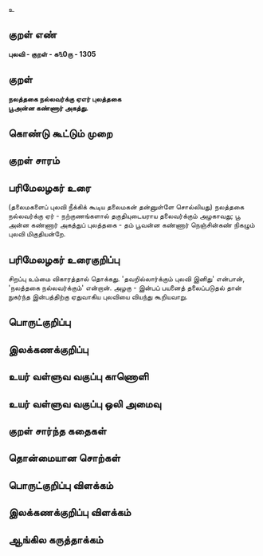 உ

## குறள் எண் 

**புலவி - குறள் - க௩0ரு - 1305**

## குறள் 

**நலத்தகை நல்லவர்க்கு ஏஎர் புலத்தகை  
பூஅன்ன கண்ணார் அகத்து.** 

## கொண்டு கூட்டும் முறை


## குறள் சாரம் 


## பரிமேலழகர் உரை

(தலைமகளைப் புலவி நீக்கிக் கூடிய தலைமகன் தன்னுள்ளே சொல்லியது) நலத்தகை நல்லவர்க்கு ஏர் - நற்குணங்களால் தகுதியுடையராய தலைவர்க்கும் அழகாவது; பூ அன்ன கண்ணார் அகத்துப் புலத்தகை - தம் பூவன்ன கண்ணார் நெஞ்சின்கண் நிகழும் புலவி மிகுதியன்றே.

## பரிமேலழகர் உரைகுறிப்பு   

சிறப்பு உம்மை விகாரத்தால் தொக்கது. 'தவறில்லார்க்கும் புலவி இனிது' என்பான், 'நலத்தகை நல்லவர்க்கும்' என்றான். அழகு - இன்பப் பயனைத் தலைப்படுதல் தான் நுகர்ந்த இன்பத்திற்கு ஏதுவாகிய புலவியை வியந்து கூறியவாறு.

## பொருட்குறிப்பு 


## இலக்கணக்குறிப்பு  


## உயர் வள்ளுவ வகுப்பு காணொளி


## உயர் வள்ளுவ வகுப்பு ஒலி அமைவு 

 
## குறள் சார்ந்த கதைகள் 


## தொன்மையான சொற்கள்


## பொருட்குறிப்பு விளக்கம்


## இலக்கணக்குறிப்பு விளக்கம்


## ஆங்கில கருத்தாக்கம் 


